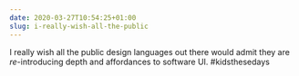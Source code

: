 ```yaml
---
date: 2020-03-27T10:54:25+01:00
slug: i-really-wish-all-the-public
---
```

I really wish all the public design languages out there would admit they are *re*-introducing depth and affordances to software UI. #kidsthesedays

